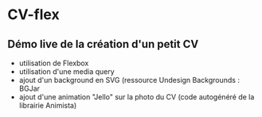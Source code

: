 # CV-flex
## Démo live de la création d'un petit CV
- utilisation de Flexbox
- utilisation d'une media query
- ajout d'un background en SVG (ressource Undesign Backgrounds : BGJar
- ajout d'une animation "Jello" sur la photo du CV (code autogénéré de la librairie Animista)
